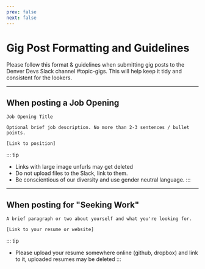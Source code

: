 ```yaml
---
prev: false
next: false
---
```

# Gig Post Formatting and Guidelines


Please follow this format & guidelines when submitting gig posts to the Denver Devs Slack channel #topic-gigs. This will help keep it tidy and consistent for the lookers.

------

## When posting a Job Opening
```
Job Opening Title

Optional brief job description. No more than 2-3 sentences / bullet points.

[Link to position]
```
::: tip
- Links with large image unfurls may get deleted
- Do not upload files to the Slack, link to them.
- Be conscientious of our diversity and use gender neutral language.
:::

---

## When posting for "Seeking Work"
```
A brief paragraph or two about yourself and what you're looking for.

[Link to your resume or website]
```

::: tip
- Please upload your resume somewhere online (github, dropbox) and link to it, uploaded resumes may be deleted
:::
